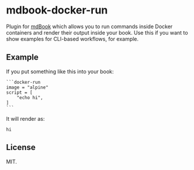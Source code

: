 # mdbook-docker-run

Plugin for [mdBook][mdbook] which allows you to run commands inside Docker
containers and render their output inside your book. Use this if you want to
show examples for CLI-based workflows, for example.

## Example

If you put something like this into your book:

~~~
```docker-run
image = "alpine"
script = [
    "echo hi",
]
```
~~~

It will render as:

```
hi
```

## License

MIT.

[mdbook]: https://rust-lang.github.io/mdBook/

